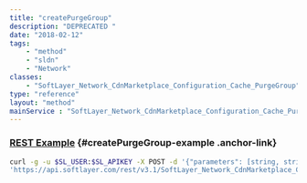 ```yaml
---
title: "createPurgeGroup"
description: "DEPRECATED "
date: "2018-02-12"
tags:
    - "method"
    - "sldn"
    - "Network"
classes:
    - "SoftLayer_Network_CdnMarketplace_Configuration_Cache_PurgeGroup"
type: "reference"
layout: "method"
mainService : "SoftLayer_Network_CdnMarketplace_Configuration_Cache_PurgeGroup"
---
```


### [REST Example](#createPurgeGroup-example) <a href="/article/rest/"><i class="fas fa-question"></i></a> {#createPurgeGroup-example .anchor-link} 
```bash
curl -g -u $SL_USER:$SL_APIKEY -X POST -d '{"parameters": [string, string, string, int]}' \
'https://api.softlayer.com/rest/v3.1/SoftLayer_Network_CdnMarketplace_Configuration_Cache_PurgeGroup/createPurgeGroup'
```
